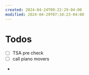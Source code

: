 ```yaml
---
created: 2024-04-24T09:22:29-04:00
modified: 2024-04-29T07:10:23-04:00
---
```


# Todos

- [ ] TSA pre check
- [ ] call piano movers
-
